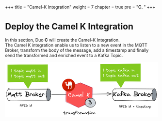 +++
title = "Camel-K Integration"
weight = 7
chapter = true
pre = "<b>C. </b>"
+++

# Deploy the Camel K Integration

In this section, Duo **C** will create the Camel-K Integration.  
The Camel K integration enable us to listen to a new event in the MQTT Broker, transform the body of the message, add a timestamp and finally send the transformed and enriched event to a Kafka Topic.

![Zoom CamelK](/images/schema-zoom-camelk.png)